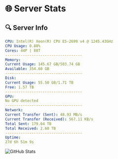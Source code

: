 # 🌐 Server Stats
## 🔍 Server Info
```yaml
CPU: Intel(R) Xeon(R) CPU E5-2699 v4 @ 1245.43GHz
CPU Usage: 0.80%
Cores: 44P | 88T
-----------------------------------
Memory:
Current Usage: 145.67 GB/503.74 GB
Available: 354.60 GB
-----------------------------------
Disk:
Current Usage: 55.50 GB/1.71 TB
Free: 1.57 TB
-----------------------------------
GPU:
No GPU detected
-----------------------------------
Network:
Current Transfer (Sent): 48.93 MB/s
Current Transfer (Received): 567.11 KB/s
Total Sent: 179.04 TB
Total Received: 2.60 TB
-----------------------------------
Uptime:
27d 6h 51m 9s
```
![GitHub Stats](https://img.shields.io/badge/Updated-2025-03-07_05:34:27-blue)